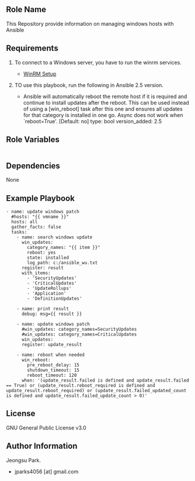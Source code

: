 ## Role Name 
This Repository provide information on managing windows hosts with Ansible 

## Requirements
 1. To connect to a Windows server, you have to run the winrm services.
    * [WinRM Setup](https://docs.ansible.com/ansible/latest/user_guide/windows_setup.html#winrm-setup)
    
 2. TO use this playbook, run the following in Ansible 2.5 version.
    * Ansible will automatically reboot the remote host if it is required and continue to install updates after the reboot.
      This can be used instead of using a [win_reboot] task after this one and ensures all updates for that category is
      installed in one go.
      Async does not work when `reboot=True'.
      [Default: no]
      type: bool
      version_added: 2.5
      
## Role Variables 
```
```
## Dependencies
None

## Example Playbook
```---
- name: update windows patch
  #hosts: "{{ vmname }}"
  hosts: all
  gather_facts: false
  tasks:
    - name: search windows update
      win_updates:
        category_names: "{{ item }}"
        reboot: yes
        state: installed
        log_path: c:/ansible_wu.txt
      register: result
      with_items:
        - 'SecurityUpdates'
        - 'CriticalUpdates'
        - 'UpdateRollups'
        - 'Application'
        - 'DefinitionUpdates'

    - name: print result
      debug: msg={{ result }}

    - name: update windows patch
      #win_updates: category_names=SecurityUpdates
      #win_updates: category_names=CriticalUpdates
      win_updates:
      register: update_result

    - name: reboot when needed
      win_reboot:
        pre_reboot_delay: 15
        shutdown_timeout: 15
        reboot_timeout: 120
      when: '(update_result.failed is defined and update_result.failed == True) or (update_result.reboot_required is defined and update_result.reboot_required) or (update_result.failed_updated_count is defined and update_result.failed_update_count > 0)'

```  
## License
GNU General Public License v3.0 

## Author Information
Jeongsu Park.
 * jparks4056 [at] gmail.com
 
